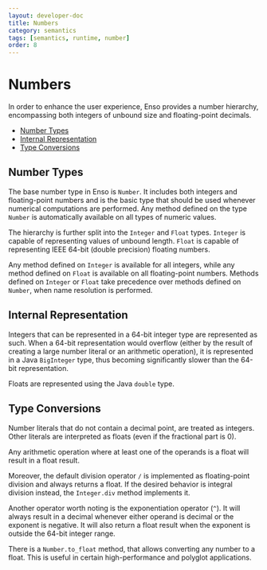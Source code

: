 ```yaml
---
layout: developer-doc
title: Numbers
category: semantics
tags: [semantics, runtime, number]
order: 8
---
```


# Numbers

In order to enhance the user experience, Enso provides a number hierarchy,
encompassing both integers of unbound size and floating-point decimals.

<!-- MarkdownTOC levels="2,3" autolink="true" -->

- [Number Types](#number-types)
- [Internal Representation](#internal-representation)
- [Type Conversions](#type-conversions)

<!-- /MarkdownTOC -->

## Number Types

The base number type in Enso is `Number`. It includes both integers and
floating-point numbers and is the basic type that should be used whenever
numerical computations are performed. Any method defined on the type `Number` is
automatically available on all types of numeric values.

The hierarchy is further split into the `Integer` and `Float` types. `Integer`
is capable of representing values of unbound length. `Float` is capable of
representing IEEE 64-bit (double precision) floating numbers.

Any method defined on `Integer` is available for all integers, while any method
defined on `Float` is available on all floating-point numbers. Methods defined
on `Integer` or `Float` take precedence over methods defined on `Number`, when
name resolution is performed.

## Internal Representation

Integers that can be represented in a 64-bit integer type are represented as
such. When a 64-bit representation would overflow (either by the result of
creating a large number literal or an arithmetic operation), it is represented
in a Java `BigInteger` type, thus becoming significantly slower than the 64-bit
representation.

Floats are represented using the Java `double` type.

## Type Conversions

Number literals that do not contain a decimal point, are treated as integers.
Other literals are interpreted as floats (even if the fractional part is 0).

Any arithmetic operation where at least one of the operands is a float will
result in a float result.

Moreover, the default division operator `/` is implemented as floating-point
division and always returns a float. If the desired behavior is integral
division instead, the `Integer.div` method implements it.

Another operator worth noting is the exponentiation operator (`^`). It will
always result in a decimal whenever either operand is decimal or the exponent is
negative. It will also return a float result when the exponent is outside the
64-bit integer range.

There is a `Number.to_float` method, that allows converting any number to a
float. This is useful in certain high-performance and polyglot applications.
